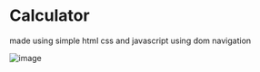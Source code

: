 # Calculator
made using simple html css and javascript using dom navigation


![image](https://github.com/HI-I-AM-MANIK/Calculator/assets/142866997/278fa4a5-690c-41c7-995f-fdcaf8535322)
